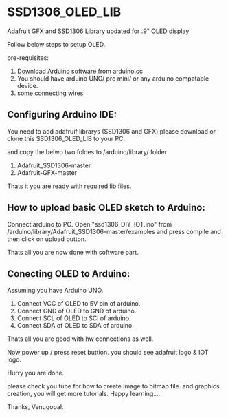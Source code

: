 # SSD1306_OLED_LIB
Adafruit GFX and SSD1306 Library updated for .9" OLED display


Follow below steps to setup OLED.

pre-requisites:
1) Download Arduino software from arduino.cc
2) You should have arduino UNO/ pro mini/ or any arduino compatable device.
3) some connecting wires

Configuring Arduino IDE:
------------------------

You need to add adafruif librarys (SSD1306 and GFX)
please download or clone this SSD1306_OLED_LIB to your PC.

and copy the belwo two foldes to <arduin installation path>/arduino/library/ folder
1) Adafruit_SSD1306-master
2) Adafruit-GFX-master


Thats it you are ready with required lib files.

How to upload basic OLED sketch to Arduino:
-------------------------------------------

Connect arduino to PC. 
Open "ssd1306_DIY_IOT.ino" from /arduino/library/Adafruit_SSD1306-master/examples and press compile and then click on upload button.

Thats all you are now done with software part.

Conecting OLED to Arduino:
--------------------------
Assuming you have Arduino UNO.

1) Connect VCC of OLED to 5V pin of arduino.
2) Connect GND of OLED to GND of arduino.
3) Connect SCL of OLED to SCl of arduino.
3) Connect SDA of OLED to SDA of arduino.

Thats all you are good with hw connections as well.

Now power up / press reset buttion. you should see adafruit logo & IOT logo.

Hurry you are done.

please check you tube for how to create image to bitmap file. and graphics creation, you will get more tutorials.
Happy learning....




Thanks,
Venugopal.